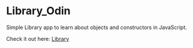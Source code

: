 # Library_Odin

Simple Library app to learn about objects and constructors in JavaScript.

Check it out here: <a href="https://abhinavsalgania.github.io/Library/">Library</a>
